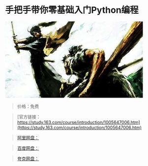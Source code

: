 # 手把手带你零基础入门Python编程

![img](../../../assets/study163/free/c5e2611bcad34400aa06d265552e4cca.jpeg)

> 价格：免费

> [官方链接：https://study.163.com/course/introduction/1005647006.htm](https://study.163.com/course/introduction/1005647006.htm)

> [阿里网盘：]()

> [百度网盘：]()

> [夸克网盘：]()
